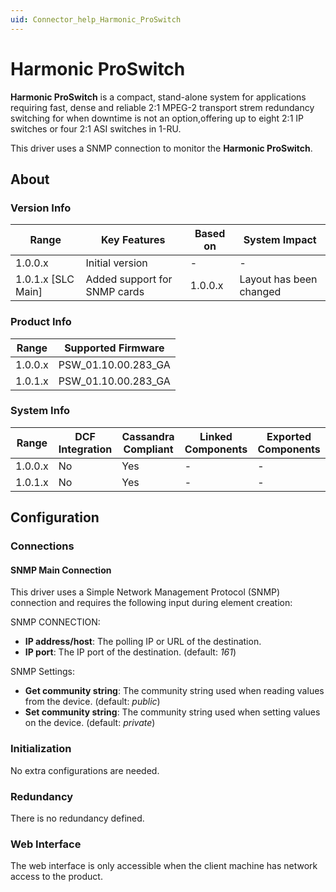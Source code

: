 ```yaml
---
uid: Connector_help_Harmonic_ProSwitch
---
```


# Harmonic ProSwitch

**Harmonic ProSwitch** is a compact, stand-alone system for applications requiring fast, dense and reliable 2:1 MPEG-2 transport strem redundancy switching for when downtime is not an option,offering up to eight 2:1 IP switches or four 2:1 ASI switches in 1-RU.

This driver uses a SNMP connection to monitor the **Harmonic ProSwitch**.

## About

### Version Info

| **Range**            | **Key Features**             | **Based on** | **System Impact**       |
|----------------------|------------------------------|--------------|-------------------------|
| 1.0.0.x              | Initial version              | \-           | \-                      |
| 1.0.1.x \[SLC Main\] | Added support for SNMP cards | 1.0.0.x      | Layout has been changed |

### Product Info

| **Range** | **Supported Firmware** |
|-----------|------------------------|
| 1.0.0.x   | PSW_01.10.00.283_GA    |
| 1.0.1.x   | PSW_01.10.00.283_GA    |

### System Info

| **Range** | **DCF Integration** | **Cassandra Compliant** | **Linked Components** | **Exported Components** |
|-----------|---------------------|-------------------------|-----------------------|-------------------------|
| 1.0.0.x   | No                  | Yes                     | \-                    | \-                      |
| 1.0.1.x   | No                  | Yes                     | \-                    | \-                      |

## Configuration

### Connections

#### SNMP Main Connection

This driver uses a Simple Network Management Protocol (SNMP) connection and requires the following input during element creation:

SNMP CONNECTION:

- **IP address/host**: The polling IP or URL of the destination.
- **IP port**: The IP port of the destination. (default: *161*)

SNMP Settings:

- **Get community string**: The community string used when reading values from the device. (default: *public*)
- **Set community string**: The community string used when setting values on the device. (default: *private*)

### Initialization

No extra configurations are needed.

### Redundancy

There is no redundancy defined.

### Web Interface

The web interface is only accessible when the client machine has network access to the product.
